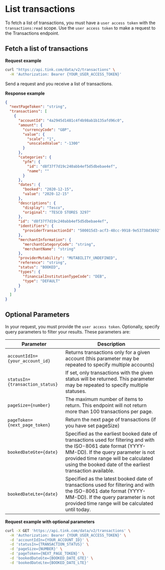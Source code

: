 # List transactions

To fetch a list of transactions, you must have a `user access token` with the `transactions:read` scope. Use the `user access token` to make a request to the Transactions endpoint.

## Fetch a list of transactions

**Request example**

```bash
curl "https://api.tink.com/data/v2/transactions" \
  -H 'Authorization: Bearer {YOUR_USER_ACCESS_TOKEN}'
```

Send a request and you receive a list of transactions.

**Response example**

```json
{
  "nextPageToken": "string",
  "transactions": [
    {
      "accountId": "4a2945d1481c4f4b98ab1b135afd96c0",
      "amount": {
        "currencyCode": "GBP",
        "value": {
          "scale": "1",
          "unscaledValue": "-1300"
        }
      },
      "categories": {
        "pfm": {
          "id": "d8f37f7d19c240abb4ef5d5dbebae4ef",
          "name": ""
        }
      },
      "dates": {
        "booked": "2020-12-15",
        "value": "2020-12-15"
      },
      "descriptions": {
        "display": "Tesco",
        "original": "TESCO STORES 3297"
      },
      "id": "d8f37f7d19c240abb4ef5d5dbebae4ef",
      "identifiers": {
        "providerTransactionId": "500015d3-acf3-48cc-9918-9e53738d3692"
      },
      "merchantInformation": {
        "merchantCategoryCode": "string",
        "merchantName": "string"
      },
      "providerMutability": "MUTABILITY_UNDEFINED",
      "reference": "string",
      "status": "BOOKED",
      "types": {
        "financialInstitutionTypeCode": "DEB",
        "type": "DEFAULT"
      }
    }
  ]
}
```

## Optional Parameters

In your request, you must provide the `user access token`. Optionally, specify query parameters to filter your results. These parameters are:

| Parameter                       | Description                                                                                                                                                                                                                                                |
| ------------------------------- | ---------------------------------------------------------------------------------------------------------------------------------------------------------------------------------------------------------------------------------------------------------- |
| `accountIdIn={your_account_id}` | Returns transactions only for a given account (this parameter may be repeated to specify multiple accounts)                                                                                                                                                |
| `statusIn={transaction_status}` | If set, only transactions with the given status will be returned. This parameter may be repeated to specify multiple statuses.                                                                                                                             |
| `pageSize={number}`             | The maximum number of items to return. This endpoint will not return more than 100 transactions per page.                                                                                                                                                  |
| `pageToken={next_page_token}`   | Return the next page of transactions (if you have set pageSize)                                                                                                                                                                                            |
| `bookedDateGte={date}`          | Specified as the earliest booked date of transactions used for filtering and with the ISO-8061 date format (YYYY-MM-DD). If the query parameter is not provided time range will be calculated using the booked date of the earliest transaction available. |
| `bookedDateLte={date}`          | Specified as the latest booked date of transactions used for filtering and with the ISO-8061 date format (YYYY-MM-DD). If the query parameter is not provided time range will be calculated until today.                                                   |

**Request example with optional parameters**

```bash
curl -X GET 'https://api.tink.com/data/v2/transactions' \
  -H 'Authorization: Bearer {YOUR_USER_ACCESS_TOKEN}' \
  -d 'accountIdIn={YOUR_ACCOUNT_ID}' \
  -d 'statusIn={TRANSACTION_STATUS}' \
  -d 'pageSize={NUMBER}' \
  -d 'pageToken={NEXT_PAGE_TOKEN}' \
  -d 'bookedDateGte={BOOKED_DATE_GTE}' \
  -d 'bookedDateLte={BOOKED_DATE_LTE}'
```
